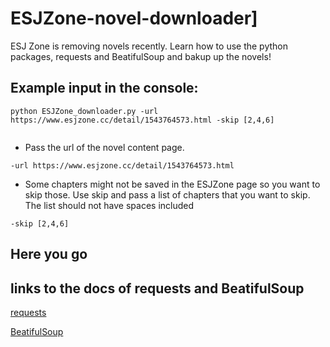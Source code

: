 # ESJZone-novel-downloader]

ESJ Zone is removing novels recently. Learn how to use the python packages, requests and BeatifulSoup and bakup up the novels!

## Example input in the console:
```
python ESJZone_downloader.py -url https://www.esjzone.cc/detail/1543764573.html -skip [2,4,6]
                                                    
```

* Pass the url of the novel content page.
```
-url https://www.esjzone.cc/detail/1543764573.html 
```

* Some chapters might not be saved in the ESJZone page so you want to skip those. Use skip and pass a list of chapters that you want to skip.  The list should not have spaces included
```
-skip [2,4,6]
```

## Here you go

## links to the docs of requests and BeatifulSoup
[requests](https://docs.python-requests.org/en/master/)

[BeatifulSoup](https://www.crummy.com/software/BeautifulSoup/bs4/doc/)

